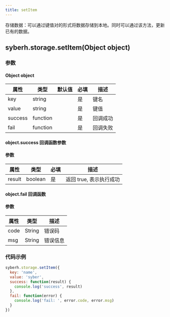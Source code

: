 ```yaml
---
title: setItem
---
```


存储数据：可以通过键值对的形式将数据存储到本地。同时可以通过该方法，更新已有的数据。

<!-- 支持`Promise` 使用。 -->

## syberh.storage.setItem(Object object)

### 参数

#### Object object

| 属性    | 类型     | 默认值 | 必填 | 描述     |
| ------- | -------- | ------ | ---- | -------- |
| key     | string   |        | 是   | 键名     |
| value   | string   |        | 是   | 键值     |
| success | function |        | 是   | 回调成功 |
| fail    | function |        | 是   | 回调失败 |

#### object.success 回调函数参数

#### 参数

| 属性   | 类型    | 必填 | 描述                    |
| ------ | ------- | ---- | ----------------------- |
| result | boolean | 是   | 返回 true, 表示执行成功 |

#### object.fail 回调函数

#### 参数

| 属性 | 类型   | 描述     |
| ---- | ------ | -------- |
| code | String | 错误码   |
| msg  | String | 错误信息 |

### 代码示例

```javascript
syberh.storage.setItem({
  key: 'name',
  value: 'syber',
  success: function(result) {
    console.log('success', result)
  },
  fail: function(error) {
    console.log('fail: ', error.code, error.msg)
  }
})
```

<!-- #### Promise
``` javascript
syberh.storage.setItem({
    key: 'name'
}).then(function(result) {
console.log('success',result);
}).catch(function(error) {
    console.log('fail: ', error.code, error.msg);
})
``` -->
